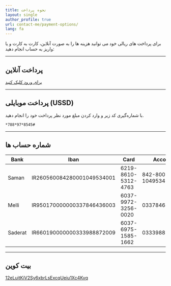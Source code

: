```yaml
---
title: نحوه پرداخت
layout: single
author_profile: true
url: contact-me/payment-options/
lang: fa
---
```

برای پرداخت های ریالی خود می توانید هزینه ها را به صورت آنلاین، کارت به کارت و یا واریز به حساب انجام دهید:

* * *

پرداخت آنلاین
-----------

[برای ورود کلیک کنید](https://g.omid.dev/pay)

* * *

پرداخت موبایلی (USSD)
-------------------

با شماره‌گیری کد زیر و وارد کردن مبلغ مورد نظر پرداخت خود را انجام دهید.

  ```*788*97*8545#```

* * *

شماره حساب ها
-------------

|  Bank         |  Iban                      |  Card                | Account           |
| ------------- |----------------------------| ---------------------|-------------------|
| Saman         | IR260560084280001049534001 | 6219-8610-5312-4763  | 842-800-1049534-1‬ |
| Melli         | IR950170000000337846436003 | 6037-9972-3256-0020  | 0337846436003     |
| Saderat       | IR660190000000333988872009 | 6037-6975-1585-1662  | 0333988872009     |

* * *

بیت کوین
--------

[12eLuitKiV2Sy6xbrLsExcqUeiu1Xc4Kvq](bitcoin:12eLuitKiV2Sy6xbrLsExcqUeiu1Xc4Kvq)
